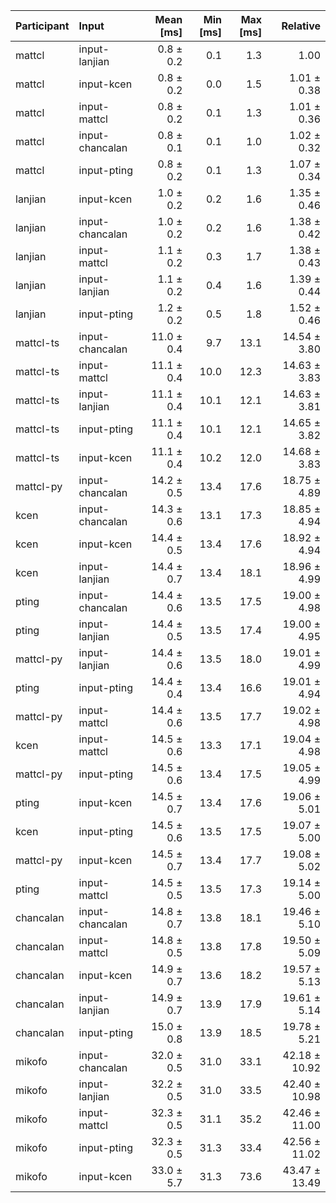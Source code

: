 | Participant | Input | Mean [ms] | Min [ms] | Max [ms] | Relative |
|:---|:---|---:|---:|---:|---:|
| mattcl | input-lanjian | 0.8 ± 0.2 | 0.1 | 1.3 | 1.00 |
| mattcl | input-kcen | 0.8 ± 0.2 | 0.0 | 1.5 | 1.01 ± 0.38 |
| mattcl | input-mattcl | 0.8 ± 0.2 | 0.1 | 1.3 | 1.01 ± 0.36 |
| mattcl | input-chancalan | 0.8 ± 0.1 | 0.1 | 1.0 | 1.02 ± 0.32 |
| mattcl | input-pting | 0.8 ± 0.2 | 0.1 | 1.3 | 1.07 ± 0.34 |
| lanjian | input-kcen | 1.0 ± 0.2 | 0.2 | 1.6 | 1.35 ± 0.46 |
| lanjian | input-chancalan | 1.0 ± 0.2 | 0.2 | 1.6 | 1.38 ± 0.42 |
| lanjian | input-mattcl | 1.1 ± 0.2 | 0.3 | 1.7 | 1.38 ± 0.43 |
| lanjian | input-lanjian | 1.1 ± 0.2 | 0.4 | 1.6 | 1.39 ± 0.44 |
| lanjian | input-pting | 1.2 ± 0.2 | 0.5 | 1.8 | 1.52 ± 0.46 |
| mattcl-ts | input-chancalan | 11.0 ± 0.4 | 9.7 | 13.1 | 14.54 ± 3.80 |
| mattcl-ts | input-mattcl | 11.1 ± 0.4 | 10.0 | 12.3 | 14.63 ± 3.83 |
| mattcl-ts | input-lanjian | 11.1 ± 0.4 | 10.1 | 12.1 | 14.63 ± 3.81 |
| mattcl-ts | input-pting | 11.1 ± 0.4 | 10.1 | 12.1 | 14.65 ± 3.82 |
| mattcl-ts | input-kcen | 11.1 ± 0.4 | 10.2 | 12.0 | 14.68 ± 3.83 |
| mattcl-py | input-chancalan | 14.2 ± 0.5 | 13.4 | 17.6 | 18.75 ± 4.89 |
| kcen | input-chancalan | 14.3 ± 0.6 | 13.1 | 17.3 | 18.85 ± 4.94 |
| kcen | input-kcen | 14.4 ± 0.5 | 13.4 | 17.6 | 18.92 ± 4.94 |
| kcen | input-lanjian | 14.4 ± 0.7 | 13.4 | 18.1 | 18.96 ± 4.99 |
| pting | input-chancalan | 14.4 ± 0.6 | 13.5 | 17.5 | 19.00 ± 4.98 |
| pting | input-lanjian | 14.4 ± 0.5 | 13.5 | 17.4 | 19.00 ± 4.95 |
| mattcl-py | input-lanjian | 14.4 ± 0.6 | 13.5 | 18.0 | 19.01 ± 4.99 |
| pting | input-pting | 14.4 ± 0.4 | 13.4 | 16.6 | 19.01 ± 4.94 |
| mattcl-py | input-mattcl | 14.4 ± 0.6 | 13.5 | 17.7 | 19.02 ± 4.98 |
| kcen | input-mattcl | 14.5 ± 0.6 | 13.3 | 17.1 | 19.04 ± 4.98 |
| mattcl-py | input-pting | 14.5 ± 0.6 | 13.4 | 17.5 | 19.05 ± 4.99 |
| pting | input-kcen | 14.5 ± 0.7 | 13.4 | 17.6 | 19.06 ± 5.01 |
| kcen | input-pting | 14.5 ± 0.6 | 13.5 | 17.5 | 19.07 ± 5.00 |
| mattcl-py | input-kcen | 14.5 ± 0.7 | 13.4 | 17.7 | 19.08 ± 5.02 |
| pting | input-mattcl | 14.5 ± 0.5 | 13.5 | 17.3 | 19.14 ± 5.00 |
| chancalan | input-chancalan | 14.8 ± 0.7 | 13.8 | 18.1 | 19.46 ± 5.10 |
| chancalan | input-mattcl | 14.8 ± 0.5 | 13.8 | 17.8 | 19.50 ± 5.09 |
| chancalan | input-kcen | 14.9 ± 0.7 | 13.6 | 18.2 | 19.57 ± 5.13 |
| chancalan | input-lanjian | 14.9 ± 0.7 | 13.9 | 17.9 | 19.61 ± 5.14 |
| chancalan | input-pting | 15.0 ± 0.8 | 13.9 | 18.5 | 19.78 ± 5.21 |
| mikofo | input-chancalan | 32.0 ± 0.5 | 31.0 | 33.1 | 42.18 ± 10.92 |
| mikofo | input-lanjian | 32.2 ± 0.5 | 31.0 | 33.5 | 42.40 ± 10.98 |
| mikofo | input-mattcl | 32.3 ± 0.5 | 31.1 | 35.2 | 42.46 ± 11.00 |
| mikofo | input-pting | 32.3 ± 0.5 | 31.3 | 33.4 | 42.56 ± 11.02 |
| mikofo | input-kcen | 33.0 ± 5.7 | 31.3 | 73.6 | 43.47 ± 13.49 |
